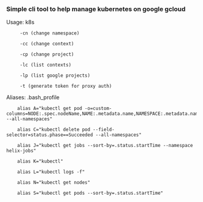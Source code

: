### Simple cli tool to help manage kubernetes on google gcloud

Usage:   k8s

		 -cn (change namespace)

		 -cc (change context)

		 -cp (change project)

		 -lc (list contexts)

		 -lp (list google projects)
		 
		 -t (generate token for proxy auth)

Aliases: .bash_profile

		alias A="kubectl get pod -o=custom-columns=NODE:.spec.nodeName,NAME:.metadata.name,NAMESPACE:.metadata.namespace --all-namespaces"

		alias C="kubectl delete pod --field-selector=status.phase==Succeeded --all-namespaces"

		alias J="kubectl get jobs --sort-by=.status.startTime --namespace helix-jobs"

		alias K="kubectl"

		alias L="kubectl logs -f"

		alias N="kubectl get nodes"

		alias S="kubectl get pods --sort-by=.status.startTime"
